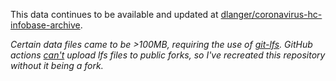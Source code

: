 This data continues to be available and updated at [dlanger/coronavirus-hc-infobase-archive](https://github.com/dlanger/coronavirus-hc-infobase-archive).

_Certain data files came to be >100MB, requiring the use of [git-lfs](https://git-lfs.github.com/). GitHub actions [can't](https://github.com/dlanger/coronavirus-hc-infobase-archive-OLD/runs/728622615?check_suite_focus=true) upload lfs files to public forks, so I've recreated this repository without it being a fork._
